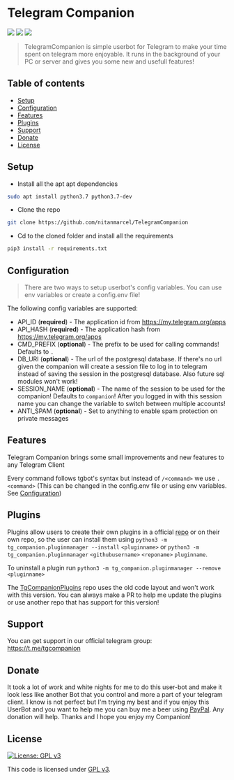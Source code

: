 # Telegram Companion

 ![](https://img.shields.io/github/forks/nitanmarcel/TelegramCompanionV2.svg?style=social) ![](https://img.shields.io/github/stars/nitanmarcel/TelegramCompanionV2.svg?style=social) ![](https://img.shields.io/github/watchers/nitanmarcel/TelegramCompanionV2.svg?style=social)
 

> TelegramCompanion is simple userbot for Telegram to make your time spent on telegram more enjoyable. It runs in the background of your PC or server and gives you some new and usefull features!

## Table of contents

-   [Setup](#Setup)
-   [Configuration](#Configuration)
-   [Features](#Features)
-   [Plugins](#Plugins)
-   [Support](#Support)
-   [Donate](#Donate)
-   [License](#License)


## Setup

- Install all the apt apt dependencies

```bash
sudo apt install python3.7 python3.7-dev
```

- Clone the repo

```bash
git clone https://github.com/nitanmarcel/TelegramCompanion
```

- Cd to the cloned folder and install all the requirements
```bash
pip3 install -r requirements.txt
```

## Configuration
> There are two ways to setup userbot's config variables. You can use env variables or create a config.env file!

The following config variables are supported:

- API_ID (**required**) - The application id from https://my.telegram.org/apps
- API_HASH (**required**) - The application hash from https://my.telegram.org/apps
- CMD_PREFIX (**optional**) - The prefix to be used for calling commands! Defaults to `.`
- DB_URI (**optional**) - The url of the postgresql database. If there's no url given the companion will create a session file to log in to telegram instead of saving the session in the postgresql database. Also future sql modules won't work!
- SESSION_NAME (**optional**) - The name of the session to be used for the companion! Defaults to `companion`! After you logged in with this session name you can change the variable to switch between multiple accounts!
- ANTI_SPAM (**optional**) - Set to anything to enable spam protection on private messages

## Features

Telegram Companion brings some small improvements and new features to any Telegram Client

Every command follows tgbot's syntax but instead of `/<command>` we use `.<command>` (This can be changed in the config.env file or using env variables. See [Configuration](#Configuration))

## Plugins


Plugins allow users to create their own plugins in a official [repo](https://github.com/nitanmarcel/TgCompanionPlugins) or on their own repo, so the user can install them using `python3 -m tg_companion.pluginmanager --install` `<pluginname>` or `python3 -m tg_companion.pluginmanager` `<githubusername>` `<reponame>` `pluginname`.

To uninstall a plugin run `python3 -m tg_companion.pluginmanager --remove` `<pluginname>`

The [TgCompanionPlugins](https://github.com/nitanmarcel/TgCompanionPlugins) repo uses the old code layout and won't work with this version. You can always make a PR to help me update the plugins or use another repo that has support for this version!

## Support

You can get support in our official telegram group: https://t.me/tgcompanion

## Donate

It took a lot of work and white nights for me to do this user-bot and make it look less like another Bot that you control and more a part of your telegram client.
I know is not perfect but I'm trying my best and if you enjoy this UserBot and you want to help me you can buy me a beer using [PayPal](https://www.paypal.me/marcelalexandrunitan). Any donation will help. Thanks and I hope you enjoy my Companion!


## License
[![License: GPL v3](https://img.shields.io/badge/License-GPLv3-blue.svg)](https://www.gnu.org/licenses/gpl-3.0)

This code is licensed under [GPL v3](LICENSE).